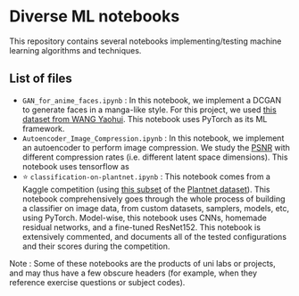 # Diverse ML notebooks

This repository contains several notebooks implementing/testing machine learning algorithms and techniques. 

## List of files

 - `GAN_for_anime_faces.ipynb` : In this notebook, we implement a DCGAN to generate faces in a manga-like style. For this project, we used [this dataset from WANG Yaohui](https://gitlab.inria.fr/yaowang/gan_class_images.git). This notebook uses PyTorch as its ML framework.
 - `Autoencoder_Image_Compression.ipynb` : In this notebook, we implement an autoencoder to perform image compression. We study the [PSNR](https://en.wikipedia.org/wiki/Peak_signal-to-noise_ratio) with different compression rates (i.e. different latent space dimensions). This notebook uses tensorflow as
 - ⭐ `classification-on-plantnet.ipynb` : This notebook comes from a Kaggle competition (using [this subset](https://gitlab.inria.fr/cgarcin/plantnet_dataset) of the [Plantnet dataset](https://plantnet.org/en/)). This notebook comprehensively goes through the whole process of building a classifier on image data, from custom datasets, samplers, models, etc, using PyTorch. Model-wise, this notebook uses CNNs, homemade residual networks, and a fine-tuned ResNet152. This notebook is extensively commented, and documents all of the tested configurations and their scores during the competition.


Note : Some of these notebooks are the products of uni labs or projects, and may thus have a few obscure headers (for example, when they reference exercise questions or subject codes).
